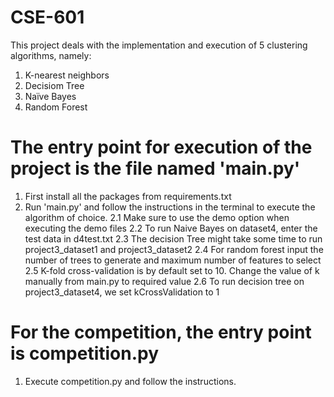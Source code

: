 # CSE-601
This project deals with the implementation and execution of 5 clustering algorithms, namely:
1. K-nearest neighbors
2. Decisiom Tree 
3. Naïve Bayes
4. Random Forest

# The entry point for execution of the project is the file named 'main.py'
1. First install all the packages from requirements.txt
2. Run 'main.py' and follow the instructions in the terminal to execute the algorithm of choice.
    2.1 Make sure to use the demo option when executing the demo files
    2.2 To run Naive Bayes on dataset4, enter the test data in d4test.txt
    2.3 The decision Tree might take some time to run project3_dataset1 and project3_dataset2
    2.4 For random forest input the number of trees to generate and maximum number of features to select
    2.5 K-fold cross-validation is by default set to 10. Change the value of k manually from main.py to required value
    2.6 To run decision tree on project3_dataset4, we set kCrossValidation to 1

# For the competition, the entry point is competition.py
1. Execute competition.py and follow the instructions.
